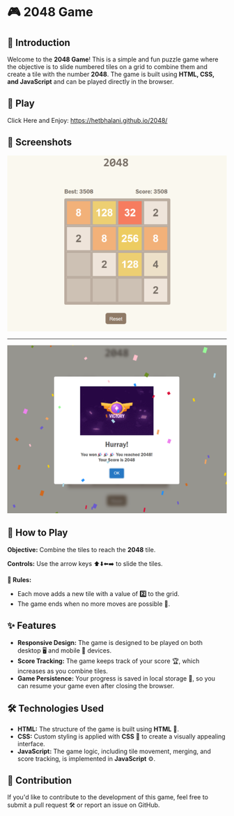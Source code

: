 # 🎮 2048 Game

## 📝 Introduction
Welcome to the **2048 Game**! This is a simple and fun puzzle game where the objective is to slide numbered tiles on a grid to combine them and create a tile with the number **2048**. The game is built using **HTML, CSS, and JavaScript** and can be played directly in the browser.

## 🚀 Play
Click Here and Enjoy: https://hetbhalani.github.io/2048/

## 📸 Screenshots
![ss of 2048](./imgs/2048-cover.png)
<hr>

![ss of win](./imgs/win.png)


## 🎯 How to Play

**Objective:** Combine the tiles to reach the **2048** tile.

**Controls:** Use the arrow keys ⬆️⬇️⬅️➡️ to slide the tiles.

**🧩 Rules:**
- Each move adds a new tile with a value of **2️⃣** to the grid.
- The game ends when no more moves are possible 🚫.

## ✨ Features

- **Responsive Design:** The game is designed to be played on both desktop 🖥️ and mobile 📱 devices.
- **Score Tracking:** The game keeps track of your score 🏆, which increases as you combine tiles.
- **Game Persistence:** Your progress is saved in local storage 💾, so you can resume your game even after closing the browser.

## 🛠️ Technologies Used

- **HTML:** The structure of the game is built using **HTML** 🧱.
- **CSS:** Custom styling is applied with **CSS** 🎨 to create a visually appealing interface.
- **JavaScript:** The game logic, including tile movement, merging, and score tracking, is implemented in **JavaScript** ⚙️.

## 🤝 Contribution

If you'd like to contribute to the development of this game, feel free to submit a pull request 🛠️ or report an issue on GitHub.
